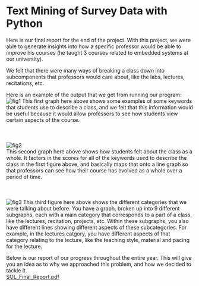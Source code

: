 # Text Mining of Survey Data with Python
Here is our final report for the end of the project. With this project, we were able to generate insights into how a specific professor would be able to improve his courses (he taught 3 courses related to embedded systems at our university).  
  
We felt that there were many ways of breaking a class down into subcomponents that professors would care about, like the labs, lectures, recitations, etc.  

Here is an example of the output that we get from running our program:    
![fig1](https://user-images.githubusercontent.com/39610813/129982297-008d46fb-8316-4ddc-8299-64cb43d55eb9.png)
This first graph here above shows some examples of some keywords that students use to describe a class, and we felt that this information would be useful because it would allow professors to see how students view certain aspects of the course.  
</br></br></br>
![fig2](https://user-images.githubusercontent.com/39610813/129982476-33d08e12-d256-4d6f-a6cb-4559e8c9e126.png)  
This second graph here above shows how students felt about the class as a whole. It factors in the scores for all of the keywords used to describe the class in the first figure above, and basically maps that onto a line graph so that professors can see how their course has evolved as a whole over a period of time.  
</br></br></br>
![fig3](https://user-images.githubusercontent.com/39610813/129982698-6dc45fed-3315-4fa3-99b0-af1d49b7845c.png)
This third figure here above shows the different categories that we were talking about before. You have a graph, broken up into 9 different subgraphs, each with a main category that corresponds to a part of a class, like the lectures, recitation, projects, etc. Within these subgraphs, you also have different lines showing different aspects of these subcategories. For example, in the lectures catgory, you have different aspects of that category relating to the lecture, like the teaching style, material and pacing for the lecture.



Below is our report of our progress throughout the entire year. This will give you an idea as to why we approached this problem, and how we decided to tackle it.  
[SOL_Final_Report.pdf](https://github.com/7ROLI101/Text-Mining-of-ClassieEvals-using-IBM-Watson/files/7010564/SOL_Final_Report.pdf)
